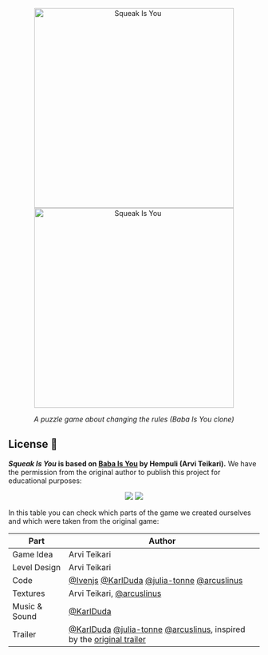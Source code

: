 <p align="center">
  <img width="400" src="../../assets/42419545/605daf41-c927-4034-b4f0-c0898657c731#gh-dark-mode-only" alt="Squeak Is You">
  <img width="400" src="../../assets/42419545/02a561ef-3a5c-46f1-8008-2e6f39c601e6#gh-light-mode-only" alt="Squeak Is You">
  <p align="center"><i>A puzzle game about changing the rules (Baba Is You clone)</i></p>
</p>

## License 🔑

**_Squeak Is You_ is based on [Baba Is You](https://www.hempuli.com/baba/) by Hempuli (Arvi Teikari).** We have the permission from the original author to publish this project for educational purposes:

<p align="center">
  <img src="../../assets/42419545/26a589fd-9669-4ba8-a577-321535a4e997#gh-dark-mode-only">
  <img src="../../assets/42419545/1764c455-f000-4ddb-b853-d3a11cbd999a#gh-light-mode-only">
</p>

In this table you can check which parts of the game we created ourselves and which were taken from the original game:


| **Part**     | **Author** |
|--------------|------------|
| Game Idea | Arvi Teikari |
| Level Design | Arvi Teikari |
| Code         | [@Ivenjs](https://github.com/Ivenjs) [@KarlDuda](https://github.com/KarlDuda) [@julia-tonne](https://github.com/julia-tonne) [@arcuslinus](https://github.com/arcuslinus) |
| Textures     | Arvi Teikari, [@arcuslinus](https://github.com/arcuslinus) |
| Music & Sound | [@KarlDuda](https://github.com/KarlDuda) |
| Trailer      | [@KarlDuda](https://github.com/KarlDuda) [@julia-tonne](https://github.com/julia-tonne) [@arcuslinus](https://github.com/arcuslinus), inspired by the [original trailer](https://www.youtube.com/watch?v=z3_yA4HTJfs) |
